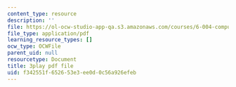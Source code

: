 ```yaml
---
content_type: resource
description: ''
file: https://ol-ocw-studio-app-qa.s3.amazonaws.com/courses/6-004-computation-structures-spring-2017/f342551f652653e3ee0d0c56a926efeb_9eWKuWyXYKY.pdf
file_type: application/pdf
learning_resource_types: []
ocw_type: OCWFile
parent_uid: null
resourcetype: Document
title: 3play pdf file
uid: f342551f-6526-53e3-ee0d-0c56a926efeb
---
```

